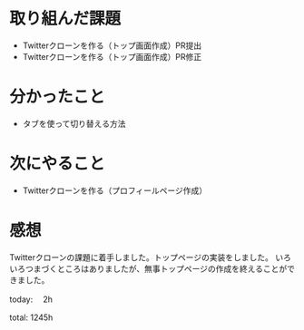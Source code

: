 #  取り組んだ課題
- Twitterクローンを作る（トップ画面作成）PR提出
- Twitterクローンを作る（トップ画面作成）PR修正


# 分かったこと
- タブを使って切り替える方法

# 次にやること
- Twitterクローンを作る（プロフィールページ作成）


# 感想
Twitterクローンの課題に着手しました。トップページの実装をしました。
いろいろつまづくところはありましたが、無事トップページの作成を終えることができました。　　


today: 　2h

total: 1245h
